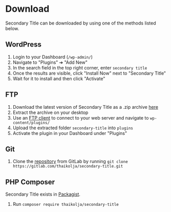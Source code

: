 # Download

Secondary Title can be downloaded by using one of the methods listed below.

## WordPress

1. Login to your Dashboard (`/wp-admin/`)
2. Navigate to "Plugins" ➔ "Add New"
3. In the search field in the top right corner, enter `secondary title`
4. Once the results are visible, click "Install Now" next to "Secondary Title"
5. Wait for it to install and then click "Activate"

## FTP

1. Download the latest version of Secondary Title as a .zip archive [here](https://downloads.wordpress.org/plugin/secondary-title.zip)
2. Extract the archive on your desktop
3. Use an [FTP client](https://panic.com/transmit/) to connect to your web server and navigate to `wp-content/plugins/`
4. Upload the extracted folder `secondary-title` into `plugins`
5. Activate the plugin in your Dashboard under "Plugins"

## Git

1. Clone the [repository](https://gitlab.com/thaikolja/secondary-title) from GitLab by running `git clone https://gitlab.com/thaikolja/secondary-title.git`

## PHP Composer

Secondary Title exists in [Packagist](https://packagist.org/).

1. Run `composer require thaikolja/secondary-title`
